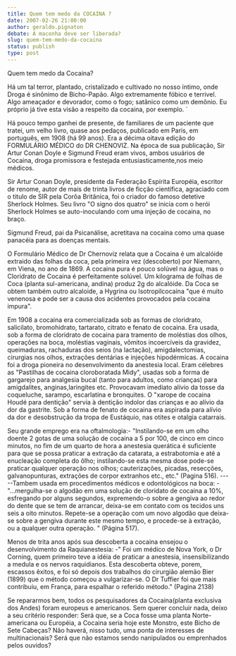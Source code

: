 ```yaml
---
title: Quem tem medo da COCAINA ?
date: 2007-02-26 21:00:00
author: geraldo.pignaton
debate: A maconha deve ser liberada?
slug: quem-tem-medo-da-cocaina
status: publish 
type: post
---
```


Quem tem medo da Cocaina?   

  

Há um tal terror, plantado, cristalizado e cultivado no nosso íntimo, onde Droga é sinônimo de Bicho-Papão. Algo extremamente fóbico e terrivel. Algo ameaçador e devorador, como o fogo; satânico como um demônio. Eu próprio já tive esta visão a respeito da cocaina, por exemplo. ´  

 Há pouco tempo ganhei de presente, de familiares de um paciente que tratei, um velho livro, quase aos pedaços, publicado em Paris, em português, em 1908 (há 99 anos). Era a décima oitava edição do FORMULÁRIO MÉDICO do DR CHENOVIZ. Na época de sua publicação, Sir Artur Conan Doyle e Sigmund Freud eram vivos, ambos usuários de Cocaina, droga promissora e festejada entusiasticamente,nos meio médicos.  

Sir Artur Conan Doyle, presidente da Federação Espírita Européia, escritor de renome, autor de mais de trinta livros de ficção científica, agraciado com o titulo de SIR pela Corôa Britânica, foi o criador do famoso detetive Sherlock Holmes. Seu livro "O signo dos quatro" se inicia com o herói Sherlock Holmes se auto-inoculando com uma injeção de cocaina, no braço.  

Sigmund Freud, pai da Psicanálise, acretitava na cocaina como uma quase panacéia para as doenças mentais.  

O Formulário Médico de Dr Chernoviz relata que a Cocaina é um alcalóide extraido das folhas da coca, pela primeira vez (descoberto) por Niemann, em Viena, no ano de 1869. A cocaina pura é pouco solúvel na água, mas o Cloridrato de Cocaina é perfeitamente solúvel. Um kilograma de folhas de Coca (planta sul-americana, andina) produz 2g do alcalóide. Da Coca se obtem também outro alcaloide, a Hygrina ou Isotropilcocaina "que é muito venenosa e pode ser a causa dos acidentes provocados pela cocaina impura".  

Em 1908 a cocaina era comercializada sob as formas de cloridrato, salicilato, bromohidrato, tartarato, citrato e fenato de cocaina. Era usada, sob a forma de cloridrato de cocaina para tramento de moléstias dos olhos, operações na boca, moléstias vaginais, vômitos incoercíveis da gravidez, queimaduras, rachaduras dos seios (na lactação), amigdalectomias, cirurgias nos olhos, extrações dentárias e injeções hipodérmicas. A cocaina foi a droga pioneira no desenvolvimento da anestesia local. Eram célebres as "Pastilhas de cocaina cloroboratada Midy", usadas sob a forma de gargarejo para analgesia bucal (tanto para adultos, como crianças) para amigdalites, anginas,laringites etc. Provocavam imediato alívio da tosse da coqueluche, sarampo, escarlatina e bronquites. O "xarope de cocaina Houdé para dentição" servia à dentição indolor das crianças e ao alívio da dor da gastrite. Sob a forma de fenato de cocaina era aspirada para alívio da dor e desobstrução da tropa de Eustáquio, nas otites e otalgia catarrais.   

Seu grande emprego era na oftalmologia:- "Instilando-se em um olho doente 2 gotas de uma solução de cocaina a 5 por 100, de cinco em cinco minutos, no fim de um quarto de hora a anestesia querática é suficiente para que se possa praticar a extração da catarata, a estrabotomia e até a enucleação completa do ôlho; instilando-se esta mesma dose pode-se praticar qualquer operação nos olhos; cauterizações, picadas, resecções, galvanopunturas, extrações de corpor extranhos etc., etc." (Pagina 516). -----Tambem usada em procedimentos médicos e odontológicos na boca: -"...mergulha-se o algodão em uma solução de cloridato de cocaina a 10%, esfregando por alguns segundos, expremendo-o sobre a gengiva ao redor do dente que se tem de arrancar, deixa-se em contato com os tecidos uns seis a oito minutos. Repete-se a operação com um novo algodão que deixa-se sobre a gengiva durante este mesmo tempo, e procede-se à extração, ou a qualquer outra operação. " (Página 517).  

Menos de trita anos após sua descoberta a cocaina ensejou o desenvolvimento da Raquianestesia: -" Foi um médico de Nova York, o Dr Corning, quem primeiro teve a idéia de praticar a anestesia, insensibilizando a medula e os nervos raquidianos. Esta descoberta obteve, porem, escassos êxitos, e foi só depois dos trabalhos do cirurgião alemão Bier (1899) que o método começou a vulgarizar-se. O Dr Tuffier foi que mais contribuiu, em França, para espalhar o referido método." (Pagina 2138)  

Se repararmos bem, todos os pesquisadores da Cocaina(planta exclusiva dos Andes) foram europeus e americanos. Sem querer concluir nada, deixo a seu critério responder: Será que, se a Coca fosse uma planta Norte-americana ou Européia, a Cocaina seria hoje este Monstro, este Bicho de Sete Cabeças? Não haverá, nisso tudo, uma ponta de interesses de multinacionais? Será que não estamos sendo nanipulados ou emprenhados pelos ouvidos?
